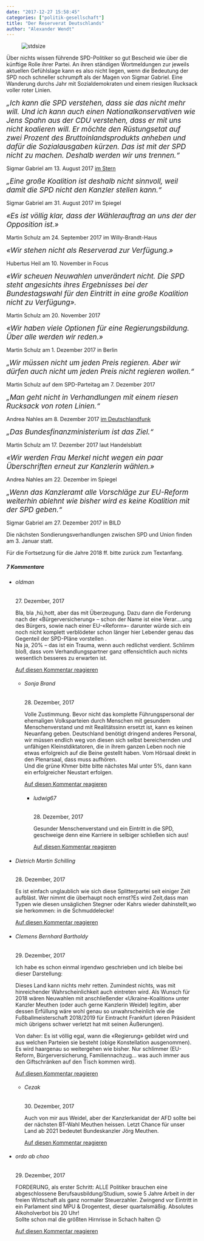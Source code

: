 ```yaml
---
date: "2017-12-27 15:58:45"
categories: ["politik-gesellschaft"]
title: "Der Reserverat Deutschlands"
author: "Alexander Wendt"
---
```



<figure>
<img src="https://www.publicomag.com/wp-content/uploads/2017/12/Der-Reserverat-Deutschlands_Bild-1320x662.jpg" alt=stdsize>
</figure>


Über nichts wissen führende SPD-Politiker so gut Bescheid wie über die künftige Rolle ihrer Partei. An ihren ständigen Wortmeldungen zur jeweils aktuellen Gefühlslage kann es also nicht liegen, wenn die Bedeutung der SPD noch schneller schrumpft als der Magen von Sigmar Gabriel. Eine Wanderung durchs Jahr mit Sozialdemokraten und einem riesigen Rucksack voller roter Linien.

<!--more-->




<span style="font-size: 14pt;">_„Ich kann die SPD verstehen, dass sie das nicht mehr will. Und ich kann auch einen Nationalkonservativen wie Jens Spahn aus der CDU verstehen, dass er mit uns nicht koalieren will. Er möchte den Rüstungsetat auf zwei Prozent des Bruttoinlandsprodukts anheben und dafür die Sozialausgaben kürzen. Das ist mit der SPD nicht zu machen. Deshalb werden wir uns trennen.“_</span>

Sigmar Gabriel am 13. August 2017 <a href="https://www.stern.de/politik/deutschland/sigmar-gabriel-im-interview-ueber-merkel-und-die-tuerkeikrise-7572382.html">im Stern</a>


<span style="font-size: 14pt;">_„Eine große Koalition ist deshalb nicht sinnvoll, weil damit die SPD nicht den Kanzler stellen kann.“_</span>

Sigmar Gabriel am 31. August 2017 im Spiegel


<span style="font-size: 14pt;">_«Es ist völlig klar, dass der Wählerauftrag an uns der der Opposition ist.»_</span>

Martin Schulz am 24. September 2017 im Willy-Brandt-Haus


<span style="font-size: 14pt;">_«Wir stehen nicht als Reserverad zur Verfügung.»_</span>

Hubertus Heil am 10. November in Focus


<span style="font-size: 14pt;">_«Wir scheuen Neuwahlen unverändert nicht. Die SPD steht angesichts ihres Ergebnisses bei der Bundestagswahl für den Eintritt in eine große Koalition nicht zu Verfügung»._</span>

Martin Schulz am 20. November 2017


<span style="font-size: 14pt;">_«Wir haben viele Optionen für eine Regierungsbildung. Über alle werden wir reden.»_</span>

Martin Schulz am 1. Dezember 2017 in Berlin


<span style="font-size: 14pt;">_„Wir müssen nicht um jeden Preis regieren. Aber wir dürfen auch nicht um jeden Preis nicht regieren wollen.“_</span>

Martin Schulz auf dem SPD-Parteitag am 7. Dezember 2017


<span style="font-size: 14pt;">_„Man geht nicht in Verhandlungen mit einem riesen Rucksack von roten Linien.“_</span>

Andrea Nahles am 8. Dezember 2017 <a href="http://www.deutschlandfunk.de/spd-vor-gespraechen-mit-der-union-nicht-mit-rucksack-voll.694.de.html?dram:article_id=402620">im Deutschlandfunk</a>


<span style="font-size: 14pt;">_„Das Bundesfinanzministerium ist das Ziel.“_</span>

Martin Schulz am 17. Dezember 2017 laut Handelsblatt


<span style="font-size: 14pt;">_«Wir werden Frau Merkel nicht wegen ein paar Überschriften erneut zur Kanzlerin wählen.»_</span>

Andrea Nahles am 22. Dezember im Spiegel


<span style="font-size: 14pt;">_„Wenn das Kanzleramt alle Vorschläge zur EU-Reform weiterhin ablehnt wie bisher wird es keine Koalition mit der SPD geben.“_</span>

Sigmar Gabriel am 27. Dezember 2017 in BILD


Die nächsten Sondierungsverhandlungen zwischen SPD und Union finden am 3. Januar statt.

Für die Fortsetzung für die Jahre 2018 ff. bitte zurück zum Textanfang.

<!--more-->
<h5 class="comments-h">
7 Kommentare </h5>
<ul class="commentlist">
<li class="comment even thread-even depth-1 clearfix" id="li-comment-669">
<h6 class="author">oldman</h6> <span class="date">27. Dezember, 2017</span>



Bla, bla ,hü,hott, aber das mit Überzeugung. Dazu dann die Forderung nach der «Bürgerversicherung» &#8211; schon der Name ist eine Verar&#8230;.ung des Bürgers, sowie nach einer EU-«Reform»- darunter würde sich ein noch nicht komplett verblödeter schon länger hier Lebender genau das Gegenteil der SPD-Pläne vorstellen .<br>
Na ja, 20% &#8211; das ist ein Trauma, wenn auch redlichst verdient. Schlimm bloß, dass vom Verhandlungspartner ganz offensichtlich auch nichts wesentlich besseres zu erwarten ist.

<a rel="nofollow" class="comment-reply-link" href="#comment-669" data-commentid="669" data-postid="5733" data-belowelement="comment-669" data-respondelement="respond" data-replyto="Antworte auf oldman" aria-label="Antworte auf oldman">Auf diesen Kommentar reagieren</a> 


<ul class="children">
<li class="comment odd alt depth-2 clearfix" id="li-comment-671">
<h6 class="author">Sonja Brand</h6> <span class="date">28. Dezember, 2017</span>



Volle Zustimmung. Bevor nicht das komplette Führungspersonal der ehemaligen Volksparteien durch Menschen mit gesundem Menschenverstand und mit Realitätssinn ersetzt ist, kann es keinen Neuanfang geben. Deutschland benötigt dringend anderes Personal, wir müssen endlich weg von diesen sich selbst bereichernden und unfähigen Kleinstdiktatoren, die in ihrem ganzen Leben noch nie etwas erfolgreich auf die Beine gestellt haben. Vom Hörsaal direkt in den Plenarsaal, dass muss aufhören.<br>
Und die grüne Khmer bitte bitte nächstes Mal unter 5%, dann kann ein erfolgreicher Neustart erfolgen.

<a rel="nofollow" class="comment-reply-link" href="#comment-671" data-commentid="671" data-postid="5733" data-belowelement="comment-671" data-respondelement="respond" data-replyto="Antworte auf Sonja Brand" aria-label="Antworte auf Sonja Brand">Auf diesen Kommentar reagieren</a> 


<ul class="children">
<li class="comment even depth-3 clearfix" id="li-comment-677">
<h6 class="author">ludwig67</h6> <span class="date">28. Dezember, 2017</span>



Gesunder Menschenverstand und ein Eintritt in die SPD, geschweige denn eine Karriere in selbiger schließen sich aus!

<a rel="nofollow" class="comment-reply-link" href="#comment-677" data-commentid="677" data-postid="5733" data-belowelement="comment-677" data-respondelement="respond" data-replyto="Antworte auf ludwig67" aria-label="Antworte auf ludwig67">Auf diesen Kommentar reagieren</a> 


</li>
</ul>
</li>
</ul>
</li>
<li class="comment odd alt thread-odd thread-alt depth-1 clearfix" id="li-comment-670">
<h6 class="author">Dietrich Martin Schilling</h6> <span class="date">28. Dezember, 2017</span>



Es ist einfach unglaublich wie sich diese Splitterpartei seit einiger Zeit aufbläst. Wer nimmt die überhaupt noch ernst?Es wird Zeit,dass man Typen wie diesen unsäglichen Stegner oder Kahrs wieder dahinstellt,wo sie herkommen: in die Schmuddelecke!

<a rel="nofollow" class="comment-reply-link" href="#comment-670" data-commentid="670" data-postid="5733" data-belowelement="comment-670" data-respondelement="respond" data-replyto="Antworte auf Dietrich Martin Schilling" aria-label="Antworte auf Dietrich Martin Schilling">Auf diesen Kommentar reagieren</a> 


</li>
<li class="comment even thread-even depth-1 clearfix" id="li-comment-681">
<h6 class="author">Clemens Bernhard Bartholdy</h6> <span class="date">29. Dezember, 2017</span>



Ich habe es schon einmal irgendwo geschrieben und ich bleibe bei dieser Darstellung:

Dieses Land kann nichts mehr retten. Zumindest nichts, was mit hinreichender Wahrscheinlichkeit auch eintreten wird. Als Wunsch für 2018 wären Neuwahlen mit anschließender «Ukraine-Koalition» unter Kanzler Meuthen (oder auch gerne Kanzlerin Weidel) legitim, aber dessen Erfüllung wäre wohl genau so unwahrscheinlich wie die Fußballmeisterschaft 2018/2019 für Eintracht Frankfurt (deren Präsident mich übrigens schwer verletzt hat mit seinen Äußerungen).

Von daher: Es ist völlig egal, wann die «Regierung» gebildet wird und aus welchen Parteien sie besteht (obige Konstellation ausgenommen). Es wird haargenau so weitergehen wie bisher. Nur schlimmer (EU-Reform, Bürgerversicherung, Familiennachzug&#8230; was auch immer aus den Giftschränken auf den Tisch kommen wird).

<a rel="nofollow" class="comment-reply-link" href="#comment-681" data-commentid="681" data-postid="5733" data-belowelement="comment-681" data-respondelement="respond" data-replyto="Antworte auf Clemens Bernhard Bartholdy" aria-label="Antworte auf Clemens Bernhard Bartholdy">Auf diesen Kommentar reagieren</a> 


<ul class="children">
<li class="comment odd alt depth-2 clearfix" id="li-comment-735">
<h6 class="author">Cezak</h6> <span class="date">30. Dezember, 2017</span>



Auch von mir aus Weidel, aber der Kanzlerkanidat der AFD sollte bei der nächsten BT-Wahl Meuthen heissen. Letzt Chance für unser Land ab 2021 bedeutet Bundeskanzler Jörg Meuthen.

<a rel="nofollow" class="comment-reply-link" href="#comment-735" data-commentid="735" data-postid="5733" data-belowelement="comment-735" data-respondelement="respond" data-replyto="Antworte auf Cezak" aria-label="Antworte auf Cezak">Auf diesen Kommentar reagieren</a> 


</li>
</ul>
</li>
<li class="comment even thread-odd thread-alt depth-1 clearfix" id="li-comment-682">
<h6 class="author">ordo ab chao</h6> <span class="date">29. Dezember, 2017</span>



FORDERUNG, als erster Schritt: ALLE Politiker brauchen eine abgeschlossene Berufsausbildung/Studium, sowie 5 Jahre Arbeit in der freien Wirtschaft als ganz normaler Steuerzahler. Zwingend vor Eintritt in ein Parlament sind MPU &amp; Drogentest, dieser quartalsmäßig. Absolutes Alkoholverbot bis 20 Uhr!<br>
Sollte schon mal die größten Hirnrisse in Schach halten 😉

<a rel="nofollow" class="comment-reply-link" href="#comment-682" data-commentid="682" data-postid="5733" data-belowelement="comment-682" data-respondelement="respond" data-replyto="Antworte auf ordo ab chao" aria-label="Antworte auf ordo ab chao">Auf diesen Kommentar reagieren</a> 


</li>
</ul>

